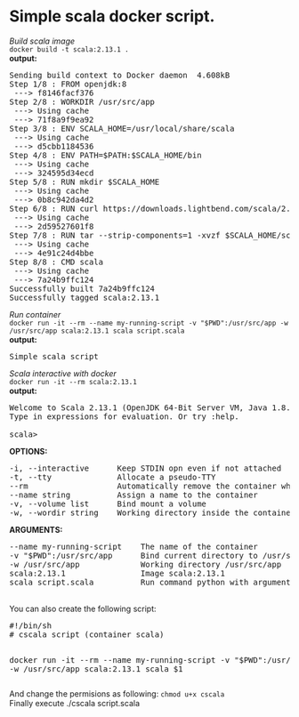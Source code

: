 # Simple scala docker script.
*Build scala image*<br/>
`docker build -t scala:2.13.1 .`<br/>
**output:**
<pre>
Sending build context to Docker daemon  4.608kB
Step 1/8 : FROM openjdk:8
 ---> f8146facf376
Step 2/8 : WORKDIR /usr/src/app
 ---> Using cache
 ---> 71f8a9f9ea92
Step 3/8 : ENV SCALA_HOME=/usr/local/share/scala
 ---> Using cache
 ---> d5cbb1184536
Step 4/8 : ENV PATH=$PATH:$SCALA_HOME/bin
 ---> Using cache
 ---> 324595d34ecd
Step 5/8 : RUN mkdir $SCALA_HOME
 ---> Using cache
 ---> 0b8c942da4d2
Step 6/8 : RUN curl https://downloads.lightbend.com/scala/2.13.1/scala-2.13.1.tgz -o $SCALA_HOME/scala-2.13.1.tgz
 ---> Using cache
 ---> 2d59527601f8
Step 7/8 : RUN tar --strip-components=1 -xvzf $SCALA_HOME/scala-2.13.1.tgz -C $SCALA_HOME; rm $SCALA_HOME/scala-2.13.1.tgz
 ---> Using cache
 ---> 4e91c24d4bbe
Step 8/8 : CMD scala
 ---> Using cache
 ---> 7a24b9ffc124
Successfully built 7a24b9ffc124
Successfully tagged scala:2.13.1
</pre>

*Run container*<br/>
`docker run -it --rm --name my-running-script -v "$PWD":/usr/src/app -w /usr/src/app scala:2.13.1 scala script.scala`<br/>
**output:**
<pre>
Simple scala script
</pre>
*Scala interactive with docker*<br/>
`docker run -it --rm scala:2.13.1`<br/>
**output:**
<pre>
Welcome to Scala 2.13.1 (OpenJDK 64-Bit Server VM, Java 1.8.0_232).
Type in expressions for evaluation. Or try :help.

scala> _
</pre>
**OPTIONS:**
<pre>
-i, --interactive      Keep STDIN opn even if not attached
-t, --tty              Allocate a pseudo-TTY
--rm                   Automatically remove the container when it exits
--name string          Assign a name to the container
-v, --volume list      Bind mount a volume
-w, --wordir string    Working directory inside the container
</pre>

**ARGUMENTS:**
<pre>
--name my-running-script    The name of the container
-v "$PWD":/usr/src/app      Bind current directory to /usr/src/app
-w /usr/src/app             Working directory /usr/src/app
scala:2.13.1                Image scala:2.13.1
scala script.scala          Run command python with argument script.py
</pre>

<br/>
You can also create the following script:
<pre>
#!/bin/sh
# cscala script (container scala)

docker run -it --rm --name my-running-script -v "$PWD":/usr/src/app -w /usr/src/app scala:2.13.1 scala $1
</pre>

And change the permisions as following:
`chmod u+x cscala`<br/>
Finally execute ./cscala script.scala
